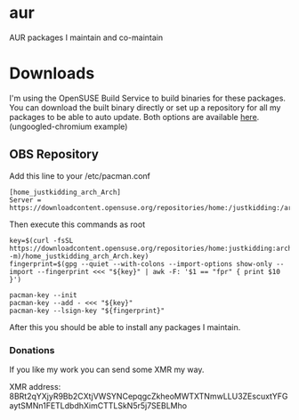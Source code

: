 # aur
AUR packages I maintain and co-maintain

# Downloads

I'm using the OpenSUSE Build Service to build binaries for these packages. You can download the built
binary directly or set up a repository for all my packages to be able to auto update. Both
options are available [here](https://software.opensuse.org//download.html?project=home%3Ajustkidding%3Aarch&package=ungoogled-chromium). (ungoogled-chromium example)

## OBS Repository

Add this line to your /etc/pacman.conf

```
[home_justkidding_arch_Arch]
Server = https://downloadcontent.opensuse.org/repositories/home:/justkidding:/arch/Arch/$arch
```

Then execute this commands as root

```
key=$(curl -fsSL https://downloadcontent.opensuse.org/repositories/home:justkidding:arch/Arch/$(uname -m)/home_justkidding_arch_Arch.key)
fingerprint=$(gpg --quiet --with-colons --import-options show-only --import --fingerprint <<< "${key}" | awk -F: '$1 == "fpr" { print $10 }')

pacman-key --init
pacman-key --add - <<< "${key}"
pacman-key --lsign-key "${fingerprint}"
```

After this you should be able to install any packages I maintain.

### Donations

If you like my work you can send some XMR my way.

XMR address: 8BRt2qYXjyR9Bb2CXtjVWSYNCepqgcZkheoMWTXTNmwLLU3ZEscuxtYFGaytSMNn1FETLdbdhXimCTTLSkN5r5j7SEBLMho
